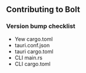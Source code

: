 ## Contributing to Bolt

### Version bump checklist
* Yew cargo.toml
* tauri.conf.json
* tauri cargo.toml
* CLI main.rs
* CLI cargo.toml

